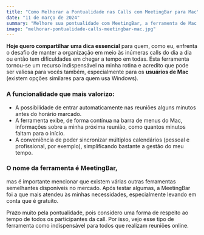 ```yaml
---
title: "Como Melhorar a Pontualidade nas Calls com MeetingBar para Mac"
date: "11 de março de 2024"
summary: "Melhore sua pontualidade com MeetingBar, a ferramenta de Mac para gerenciamento eficiente de calls. Entrada automática em reuniões e sincronização de calendários para maior produtividade."
image: "melhorar-pontualidade-calls-meetingbar-mac.jpg"
---
```


**Hoje quero compartilhar uma dica essencial** para quem, como eu, enfrenta o desafio de manter a organização em meio às inúmeras calls do dia a dia ou então tem dificuldades em chegar a tempo em todas. Esta ferramenta tornou-se um recurso indispensável na minha rotina e acredito que pode ser valiosa para vocês também, especialmente para os **usuários de Mac** (existem opções similares para quem usa Windows).

### A funcionalidade que mais valorizo:
- A possibilidade de entrar automaticamente nas reuniões alguns minutos antes do horário marcado.
- A ferramenta exibe, de forma contínua na barra de menus do Mac, informações sobre a minha próxima reunião, como quantos minutos faltam para o início.
- A conveniência de poder sincronizar múltiplos calendários (pessoal e profissional, por exemplo), simplificando bastante a gestão do meu tempo.

### O nome da ferramenta é **MeetingBar**, 
mas é importante mencionar que existem várias outras ferramentas semelhantes disponíveis no mercado. Após testar algumas, a MeetingBar foi a que mais atendeu às minhas necessidades, especialmente levando em conta que é gratuito.

Prazo muito pela pontualidade, pois considero uma forma de respeito ao tempo de todos os participantes da call. Por isso, vejo esse tipo de ferramenta como indispensável para todos que realizam reuniões online.
